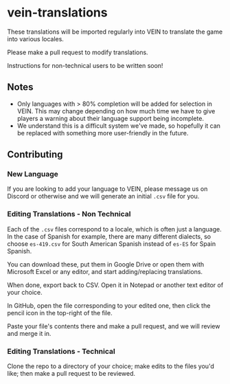 # vein-translations

These translations will be imported regularly into VEIN to translate the game into various locales.

Please make a pull request to modify translations.

Instructions for non-technical users to be written soon!

## Notes

- Only languages with > 80% completion will be added for selection in VEIN. This may change depending on how much time we have to give players a warning about their language support being incomplete.
- We understand this is a difficult system we've made, so hopefully it can be replaced with something more user-friendly in the future.

## Contributing

### New Language

If you are looking to add your language to VEIN, please message us on Discord or otherwise and we will generate an initial `.csv` file for you.

### Editing Translations - Non Technical

Each of the `.csv` files correspond to a locale, which is often just a language. In the case of Spanish for example, there are many different dialects, so choose `es-419.csv` for South American Spanish instead of `es-ES` for Spain Spanish.

You can download these, put them in Google Drive or open them with Microsoft Excel or any editor, and start adding/replacing translations.

When done, export back to CSV. Open it in Notepad or another text editor of your choice.

In GitHub, open the file corresponding to your edited one, then click the pencil icon in the top-right of the file.

Paste your file's contents there and make a pull request, and we will review and merge it in.

### Editing Translations - Technical

Clone the repo to a directory of your choice; make edits to the files you'd like; then make a pull request to be reviewed.
